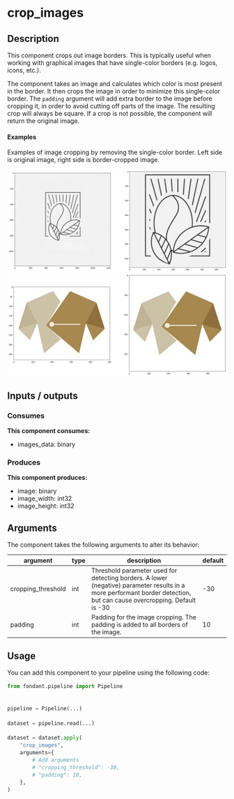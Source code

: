 # crop_images

<a id="crop_images#description"></a>
## Description
This component crops out image borders. This is typically useful when working with graphical 
images that have single-color borders (e.g. logos, icons, etc.).

The component takes an image and calculates which color is most present in the border. It then 
crops the image in order to minimize this single-color border. The `padding` argument will add 
extra border to the image before cropping it, in order to avoid cutting off parts of the image.
The resulting crop will always be square. If a crop is not possible, the component will return 
the original image.

#### Examples
Examples of image cropping by removing the single-color border. Left side is original image, 
right side is border-cropped image.

![Example of image cropping by removing the single-color border. Left side is original, right side is cropped image](../../docs/art/components/crop_images/component_border_crop_1.png)
![Example of image cropping by removing the single-color border. Left side is original, right side is cropped image](../../docs/art/components/crop_images/component_border_crop_0.png)


<a id="crop_images#inputs_outputs"></a>
## Inputs / outputs 

<a id="crop_images#consumes"></a>
### Consumes 
**This component consumes:**

- images_data: binary




<a id="crop_images#produces"></a>  
### Produces 
**This component produces:**

- image: binary
- image_width: int32
- image_height: int32



<a id="crop_images#arguments"></a>
## Arguments

The component takes the following arguments to alter its behavior:

| argument | type | description | default |
| -------- | ---- | ----------- | ------- |
| cropping_threshold | int | Threshold parameter used for detecting borders. A lower (negative) parameter results in a more performant border detection, but can cause overcropping. Default is -30 | -30 |
| padding | int | Padding for the image cropping. The padding is added to all borders of the image. | 10 |

<a id="crop_images#usage"></a>
## Usage 

You can add this component to your pipeline using the following code:

```python
from fondant.pipeline import Pipeline


pipeline = Pipeline(...)

dataset = pipeline.read(...)

dataset = dataset.apply(
    "crop_images",
    arguments={
        # Add arguments
        # "cropping_threshold": -30,
        # "padding": 10,
    },
)
```

